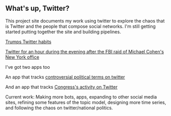 ## What's up, Twitter?

This project site documents my work using twitter to explore the chaos that is Twitter and the people that compose social networks. I'm still getting started putting together the site and building pipelines.

[Trumps Twitter habits](trump)

[Twitter for an hour during the evening after the FBI raid of Michael Cohen's New York office](fbi_raid)


I've got two apps too

An app that tracks [controversial political terms on twitter](http://ec2-18-191-153-73.us-east-2.compute.amazonaws.com/) 


And an app that tracks [Congress's activity on Twitter](https://congressontwitter.herokuapp.com/)

Current work: Making more bots, apps, expanding to other social media sites, refining some features of the topic model, designing more time series, and following the chaos on twitter/national politics. 
